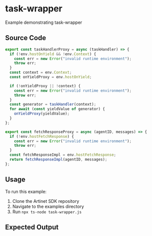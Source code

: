 # task-wrapper

Example demonstrating task-wrapper

## Source Code

```typescript
export const taskHandlerProxy = async (taskHandler) => {
  if (!env.hostOnYield && !env.Context) {
    const err = new Error("invalid runtime environment");
    throw err;
  }
  const context = env.Context;
  const onYieldProxy = env.hostOnYield;

  if (!onYieldProxy || !context) {
    const err = new Error("invalid runtime environment");
    throw err;
  }
  const generator = taskHandler(context);
  for await (const yieldValue of generator) {
    onYieldProxy(yieldValue);
  }
};

export const fetchResponseProxy = async (agentID, messages) => {
  if (!env.hostFetchResponse) {
    const err = new Error("invalid runtime environment");
    throw err;
  }
  const fetchResponseImpl = env.hostFetchResponse;
  return fetchResponseImpl(agentID, messages);
};

```

## Usage

To run this example:

1. Clone the Artinet SDK repository
2. Navigate to the examples directory
3. Run `npx ts-node task-wrapper.js`

## Expected Output

<!-- Expected output will be filled in after testing -->

